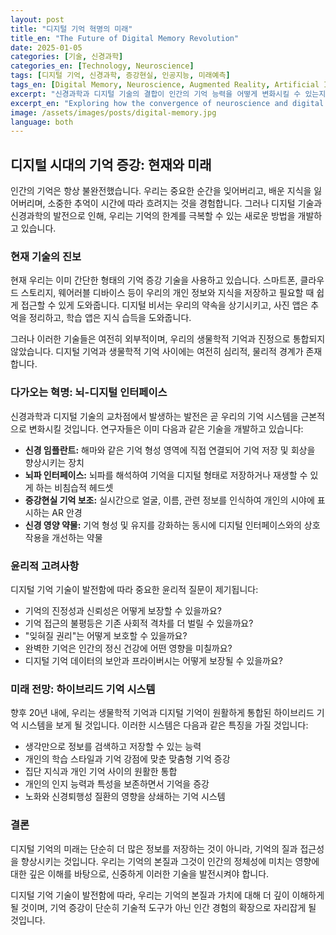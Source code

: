 ```yaml
---
layout: post
title: "디지털 기억 혁명의 미래"
title_en: "The Future of Digital Memory Revolution"
date: 2025-01-05
categories: [기술, 신경과학]
categories_en: [Technology, Neuroscience]
tags: [디지털 기억, 신경과학, 증강현실, 인공지능, 미래예측]
tags_en: [Digital Memory, Neuroscience, Augmented Reality, Artificial Intelligence, Future Prediction]
excerpt: "신경과학과 디지털 기술의 결합이 인간의 기억 능력을 어떻게 변화시킬 수 있는지 탐구하는 글입니다."
excerpt_en: "Exploring how the convergence of neuroscience and digital technology can transform human memory capabilities."
image: /assets/images/posts/digital-memory.jpg
language: both
---
```


<div class="post-content-ko" lang="ko" data-lang="ko" style="display: block; visibility: visible;">
  <h2>디지털 시대의 기억 증강: 현재와 미래</h2>
  
  <p>인간의 기억은 항상 불완전했습니다. 우리는 중요한 순간을 잊어버리고, 배운 지식을 잃어버리며, 소중한 추억이 시간에 따라 흐려지는 것을 경험합니다. 그러나 디지털 기술과 신경과학의 발전으로 인해, 우리는 기억의 한계를 극복할 수 있는 새로운 방법을 개발하고 있습니다.</p>
  
  <h3>현재 기술의 진보</h3>
  
  <p>현재 우리는 이미 간단한 형태의 기억 증강 기술을 사용하고 있습니다. 스마트폰, 클라우드 스토리지, 웨어러블 디바이스 등이 우리의 개인 정보와 지식을 저장하고 필요할 때 쉽게 접근할 수 있게 도와줍니다. 디지털 비서는 우리의 약속을 상기시키고, 사진 앱은 추억을 정리하고, 학습 앱은 지식 습득을 도와줍니다.</p>
  
  <p>그러나 이러한 기술들은 여전히 외부적이며, 우리의 생물학적 기억과 진정으로 통합되지 않았습니다. 디지털 기억과 생물학적 기억 사이에는 여전히 심리적, 물리적 경계가 존재합니다.</p>
  
  <h3>다가오는 혁명: 뇌-디지털 인터페이스</h3>
  
  <p>신경과학과 디지털 기술의 교차점에서 발생하는 발전은 곧 우리의 기억 시스템을 근본적으로 변화시킬 것입니다. 연구자들은 이미 다음과 같은 기술을 개발하고 있습니다:</p>
  
  <ul>
    <li><strong>신경 임플란트:</strong> 해마와 같은 기억 형성 영역에 직접 연결되어 기억 저장 및 회상을 향상시키는 장치</li>
    <li><strong>뇌파 인터페이스:</strong> 뇌파를 해석하여 기억을 디지털 형태로 저장하거나 재생할 수 있게 하는 비침습적 헤드셋</li>
    <li><strong>증강현실 기억 보조:</strong> 실시간으로 얼굴, 이름, 관련 정보를 인식하여 개인의 시야에 표시하는 AR 안경</li>
    <li><strong>신경 영양 약물:</strong> 기억 형성 및 유지를 강화하는 동시에 디지털 인터페이스와의 상호작용을 개선하는 약물</li>
  </ul>
  
  <h3>윤리적 고려사항</h3>
  
  <p>디지털 기억 기술이 발전함에 따라 중요한 윤리적 질문이 제기됩니다:</p>
  
  <ul>
    <li>기억의 진정성과 신뢰성은 어떻게 보장할 수 있을까요?</li>
    <li>기억 접근의 불평등은 기존 사회적 격차를 더 벌릴 수 있을까요?</li>
    <li>"잊혀질 권리"는 어떻게 보호할 수 있을까요?</li>
    <li>완벽한 기억은 인간의 정신 건강에 어떤 영향을 미칠까요?</li>
    <li>디지털 기억 데이터의 보안과 프라이버시는 어떻게 보장될 수 있을까요?</li>
  </ul>
  
  <h3>미래 전망: 하이브리드 기억 시스템</h3>
  
  <p>향후 20년 내에, 우리는 생물학적 기억과 디지털 기억이 원활하게 통합된 하이브리드 기억 시스템을 보게 될 것입니다. 이러한 시스템은 다음과 같은 특징을 가질 것입니다:</p>
  
  <ul>
    <li>생각만으로 정보를 검색하고 저장할 수 있는 능력</li>
    <li>개인의 학습 스타일과 기억 강점에 맞춘 맞춤형 기억 증강</li>
    <li>집단 지식과 개인 기억 사이의 원활한 통합</li>
    <li>개인의 인지 능력과 특성을 보존하면서 기억을 증강</li>
    <li>노화와 신경퇴행성 질환의 영향을 상쇄하는 기억 시스템</li>
  </ul>
  
  <h3>결론</h3>
  
  <p>디지털 기억의 미래는 단순히 더 많은 정보를 저장하는 것이 아니라, 기억의 질과 접근성을 향상시키는 것입니다. 우리는 기억의 본질과 그것이 인간의 정체성에 미치는 영향에 대한 깊은 이해를 바탕으로, 신중하게 이러한 기술을 발전시켜야 합니다.</p>
  
  <p>디지털 기억 기술이 발전함에 따라, 우리는 기억의 본질과 가치에 대해 더 깊이 이해하게 될 것이며, 기억 증강이 단순히 기술적 도구가 아닌 인간 경험의 확장으로 자리잡게 될 것입니다.</p>
</div>

<div class="post-content-en" lang="en" data-lang="en" style="display: none; visibility: hidden;">
  <h2>Memory Enhancement in the Digital Age: Present and Future</h2>
  
  <p>Human memory has always been imperfect. We forget important moments, lose acquired knowledge, and watch precious memories fade with time. However, with advancements in digital technology and neuroscience, we are developing new ways to overcome the limitations of memory.</p>
  
  <h3>Current Technological Progress</h3>
  
  <p>We already use simple forms of memory enhancement technology today. Smartphones, cloud storage, and wearable devices help us store personal information and knowledge, making it easily accessible when needed. Digital assistants remind us of appointments, photo apps organize memories, and learning applications aid in knowledge acquisition.</p>
  
  <p>However, these technologies remain external and not truly integrated with our biological memory. There is still a psychological and physical boundary between digital and biological memory.</p>
  
  <h3>The Coming Revolution: Brain-Digital Interfaces</h3>
  
  <p>Advancements at the intersection of neuroscience and digital technology will soon fundamentally transform our memory systems. Researchers are already developing technologies such as:</p>
  
  <ul>
    <li><strong>Neural implants:</strong> Devices that connect directly to memory-forming regions like the hippocampus to enhance memory storage and recall</li>
    <li><strong>Brainwave interfaces:</strong> Non-invasive headsets that interpret brainwaves to store or play back memories in digital form</li>
    <li><strong>Augmented reality memory aids:</strong> AR glasses that recognize faces, names, and relevant information in real-time and display them in a person's field of vision</li>
    <li><strong>Neurotrophic drugs:</strong> Substances that enhance memory formation and retention while improving interaction with digital interfaces</li>
  </ul>
  
  <h3>Ethical Considerations</h3>
  
  <p>As digital memory technologies advance, important ethical questions arise:</p>
  
  <ul>
    <li>How can we ensure the authenticity and reliability of memories?</li>
    <li>Could inequality in memory access widen existing social gaps?</li>
    <li>How can we protect the "right to be forgotten"?</li>
    <li>What impact would perfect memory have on human mental health?</li>
    <li>How can we guarantee the security and privacy of digital memory data?</li>
  </ul>
  
  <h3>Future Outlook: Hybrid Memory Systems</h3>
  
  <p>Within the next 20 years, we will see hybrid memory systems where biological and digital memory are seamlessly integrated. These systems will feature:</p>
  
  <ul>
    <li>The ability to retrieve and store information through thought alone</li>
    <li>Personalized memory enhancement tailored to individual learning styles and memory strengths</li>
    <li>Seamless integration between collective knowledge and personal memories</li>
    <li>Memory enhancement that preserves individual cognitive abilities and characteristics</li>
    <li>Memory systems that offset the effects of aging and neurodegenerative diseases</li>
  </ul>
  
  <h3>Conclusion</h3>
  
  <p>The future of digital memory is not simply about storing more information, but about improving the quality and accessibility of memory. We must carefully advance these technologies based on a deep understanding of the nature of memory and its impact on human identity.</p>
  
  <p>As digital memory technologies evolve, we will gain a deeper understanding of the nature and value of memory, and memory enhancement will become not just a technological tool but an extension of human experience.</p>
</div> 